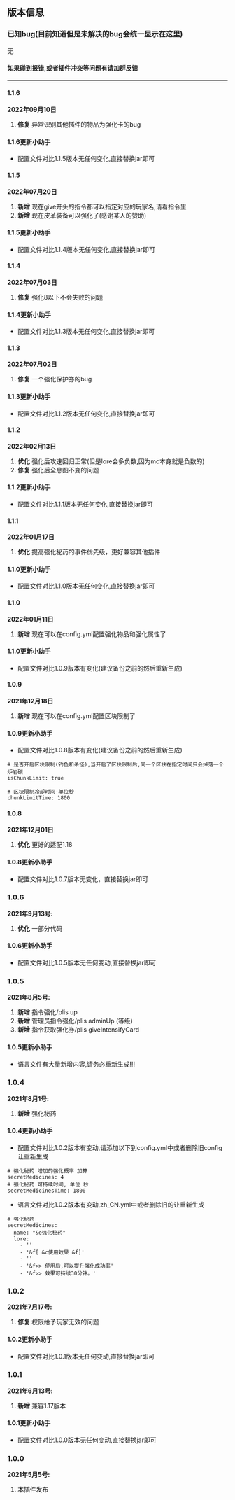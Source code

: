 ## 版本信息

### 已知bug(目前知道但是未解决的bug会统一显示在这里)
无

#### 如果碰到报错,或者插件冲突等问题有请加群反馈

------------
#### 1.1.6
**2022年09月10日**
1. **修复** 异常识别其他插件的物品为强化卡的bug

#### 1.1.6更新小助手
- 配置文件对比1.1.5版本无任何变化,直接替换jar即可

#### 1.1.5
**2022年07月20日**
1. **新增** 现在give开头的指令都可以指定对应的玩家名,请看指令里
2. **新增** 现在皮革装备可以强化了(感谢某人的赞助)

#### 1.1.5更新小助手
- 配置文件对比1.1.4版本无任何变化,直接替换jar即可

#### 1.1.4
**2022年07月03日**
1. **修复** 强化8以下不会失败的问题

#### 1.1.4更新小助手
- 配置文件对比1.1.3版本无任何变化,直接替换jar即可

#### 1.1.3
**2022年07月02日**
1. **修复** 一个强化保护券的bug

#### 1.1.3更新小助手
- 配置文件对比1.1.2版本无任何变化,直接替换jar即可

#### 1.1.2
**2022年02月13日**
1. **优化** 强化后攻速回归正常(但是lore会多负数,因为mc本身就是负数的)
2. **修复** 强化后全息图不变的问题

#### 1.1.2更新小助手
- 配置文件对比1.1.1版本无任何变化,直接替换jar即可

#### 1.1.1
**2022年01月17日**
1. **优化** 提高强化秘药的事件优先级，更好兼容其他插件

#### 1.1.0更新小助手
- 配置文件对比1.1.0版本无任何变化,直接替换jar即可

#### 1.1.0
**2022年01月11日**
1. **新增** 现在可以在config.yml配置强化物品和强化属性了

#### 1.1.0更新小助手
- 配置文件对比1.0.9版本有变化(建议备份之前的然后重新生成)

#### 1.0.9
**2021年12月18日**
1. **新增** 现在可以在config.yml配置区块限制了

#### 1.0.9更新小助手
- 配置文件对比1.0.8版本有变化(建议备份之前的然后重新生成)

```
# 是否开启区块限制(钓鱼和杀怪),当开启了区块限制后,同一个区块在指定时间只会掉落一个炉岩碳
isChunkLimit: true

# 区块限制冷却时间-单位秒
chunkLimitTime: 1800
```

#### 1.0.8
**2021年12月01日**
1. **优化** 更好的适配1.18

#### 1.0.8更新小助手
- 配置文件对比1.0.7版本无变化，直接替换jar即可

### 1.0.6
**2021年9月13号:**
1. **优化** 一部分代码

#### 1.0.6更新小助手
- 配置文件对比1.0.5版本无任何变动,直接替换jar即可

### 1.0.5
**2021年8月5号:**
1. **新增** 指令强化/plis up
2. **新增** 管理员指令强化/plis adminUp (等级)
3. **新增** 指令获取强化券/plis giveIntensifyCard

#### 1.0.5更新小助手
- 语言文件有大量新增内容,请务必重新生成!!!

### 1.0.4
**2021年8月1号:**
1. **新增** 强化秘药

#### 1.0.4更新小助手
- 配置文件对比1.0.2版本有变动,请添加以下到config.yml中或者删除旧config让重新生成
```
# 强化秘药 增加的强化概率 加算
secretMedicines: 4
# 强化秘药 可持续时间, 单位 秒
secretMedicinesTime: 1800
```
- 语言文件对比1.0.2版本有变动,zh_CN.yml中或者删除旧的让重新生成
```
# 强化秘药
secretMedicines:
  name: "&e强化秘药"
  lore:
    - ''
    - '&f[ &c使用效果 &f]'
    - ''
    - '&f>> 使用后,可以提升强化成功率'
    - '&f>> 效果可持续30分钟。'
```

### 1.0.2
**2021年7月17号:**
1. **修复** 权限给予玩家无效的问题

#### 1.0.2更新小助手
- 配置文件对比1.0.1版本无任何变动,直接替换jar即可

### 1.0.1
**2021年6月13号:**
1. **新增** 兼容1.17版本

#### 1.0.1更新小助手
- 配置文件对比1.0.0版本无任何变动,直接替换jar即可

### 1.0.0
**2021年5月5号:**
1. 本插件发布